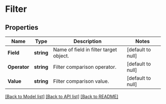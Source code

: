 # Filter

## Properties
Name | Type | Description | Notes
------------ | ------------- | ------------- | -------------
**Field** | **string** | Name of field in filter target object. | [default to null]
**Operator** | **string** | Filter comparison operator. | [default to null]
**Value** | **string** | Filter comparison value. | [default to null]

[[Back to Model list]](../README.md#documentation-for-models) [[Back to API list]](../README.md#documentation-for-api-endpoints) [[Back to README]](../README.md)

